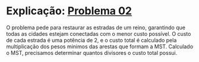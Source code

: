 # Explicação: [Problema 02](https://www.spoj.com/problems/IITKWPCG/)

O problema pede para restaurar as estradas de um reino, garantindo que todas as cidades estejam conectadas com o menor custo possível. O custo de cada estrada é uma potência de 2, e o custo total é calculado pela multiplicação dos pesos minimos das arestas que formam a MST. Calculado o MST, precisamos determinar quantos divisores o custo total possui.
